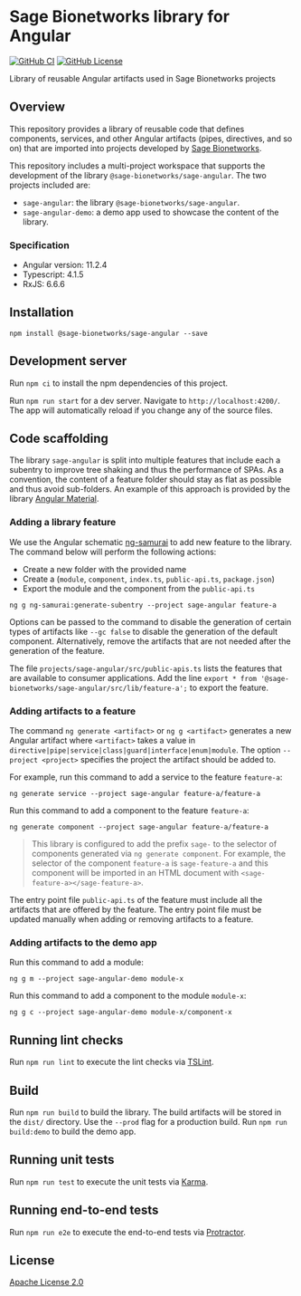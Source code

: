 # Sage Bionetworks library for Angular

<!-- [![GitHub Release](https://img.shields.io/github/release/Sage-Bionetworks/sage-angular.svg?include_prereleases&color=94398d&labelColor=555555&logoColor=ffffff&style=for-the-badge&logo=github)](https://github.com/Sage-Bionetworks/sage-angular/releases) -->
[![GitHub CI](https://img.shields.io/github/workflow/status/Sage-Bionetworks/sage-angular/ci.svg?color=94398d&labelColor=555555&logoColor=ffffff&style=for-the-badge&logo=github)](https://github.com/Sage-Bionetworks/sage-angular/actions)
[![GitHub License](https://img.shields.io/github/license/Sage-Bionetworks/sage-angular.svg?color=94398d&labelColor=555555&logoColor=ffffff&style=for-the-badge&logo=github)](https://github.com/Sage-Bionetworks/sage-angular/blob/main/LICENSE)

Library of reusable Angular artifacts used in Sage Bionetworks projects

## Overview

This repository provides a library of reusable code that defines components,
services, and other Angular artifacts (pipes, directives, and so on) that are
imported into projects developed by [Sage Bionetworks].

This repository includes a multi-project workspace that supports the development
of the library `@sage-bionetworks/sage-angular`. The two projects included are:

- `sage-angular`: the library `@sage-bionetworks/sage-angular`.
- `sage-angular-demo`: a demo app used to showcase the content of the library.

### Specification

- Angular version: 11.2.4
- Typescript: 4.1.5
- RxJS: 6.6.6

## Installation

```
npm install @sage-bionetworks/sage-angular --save
```

## Development server

Run `npm ci` to install the npm dependencies of this project.

Run `npm run start` for a dev server. Navigate to
`http://localhost:4200/`. The app will automatically reload if you change any of
the source files.

## Code scaffolding

The library `sage-angular` is split into multiple features that include each a
subentry to improve tree shaking and thus the performance of SPAs. As a
convention, the content of a feature folder should stay as flat as possible and
thus avoid sub-folders. An example of this approach is provided by the library
[Angular Material].

### Adding a library feature

We use the Angular schematic [ng-samurai] to add new feature to the library. The
command below will perform the following actions:

- Create a new folder with the provided name
- Create a (`module`, `component`, `index.ts`, `public-api.ts`, `package.json`)
- Export the module and the component from the `public-api.ts`

```console
ng g ng-samurai:generate-subentry --project sage-angular feature-a
```

Options can be passed to the command to disable the generation of certain types
of artifacts like `--gc false` to disable the generation of the default
component. Alternatively, remove the artifacts that are not needed after the
generation of the feature.

The file `projects/sage-angular/src/public-apis.ts` lists the features that are
available to consumer applications. Add the line `export * from '@sage-bionetworks/sage-angular/src/lib/feature-a';` to export the feature.

### Adding artifacts to a feature

The command `ng generate <artifact>` or `ng g <artifact>` generates a new
Angular artifact where `<artifact>` takes a value in
`directive|pipe|service|class|guard|interface|enum|module`. The option
`--project <project>` specifies the project the artifact should be added to.

For example, run this command to add a service to the feature `feature-a`:

    ng generate service --project sage-angular feature-a/feature-a

Run this command to add a component to the feature `feature-a`:

    ng generate component --project sage-angular feature-a/feature-a

> This library is configured to add the prefix `sage-` to the selector of
> components generated via `ng generate component`. For example, the selector of
> the component `feature-a` is `sage-feature-a` and this component will be
> imported in an HTML document with `<sage-feature-a></sage-feature-a>`.

The entry point file `public-api.ts` of the feature must include all the
artifacts that are offered by the feature. The entry point file must be updated
manually when adding or removing artifacts to a feature.

### Adding artifacts to the demo app

Run this command to add a module:

    ng g m --project sage-angular-demo module-x

Run this command to add a component to the module `module-x`:

    ng g c --project sage-angular-demo module-x/component-x

## Running lint checks

Run `npm run lint` to execute the lint checks via [TSLint](https://karma-runner.github.io).

## Build

Run `npm run build` to build the library. The build artifacts will be stored in the `dist/` directory. Use the `--prod` flag for a production build. Run `npm run build:demo` to build the demo app.

## Running unit tests

Run `npm run test` to execute the unit tests via [Karma].

## Running end-to-end tests

Run `npm run e2e` to execute the end-to-end tests via [Protractor].

## License

[Apache License 2.0]

<!--

This project was generated with [Angular CLI](https://github.com/angular/angular-cli) version 11.2.2.

## Development server

Run `ng serve` for a dev server. Navigate to `http://localhost:4200/`. The app will automatically reload if you change any of the source files.

## Code scaffolding

Run `ng generate component component-name` to generate a new component. You can also use `ng generate directive|pipe|service|class|guard|interface|enum|module`.

## Build

Run `ng build` to build the project. The build artifacts will be stored in the `dist/` directory. Use the `--prod` flag for a production build.

## Running unit tests

Run `ng test` to execute the unit tests via [Karma](https://karma-runner.github.io).

## Running end-to-end tests

Run `ng e2e` to execute the end-to-end tests via [Protractor](http://www.protractortest.org/).

## Further help

To get more help on the Angular CLI use `ng help` or go check out the [Angular CLI Overview and Command Reference](https://angular.io/cli) page. -->

<!-- Links -->

[TSLint]: https://palantir.github.io/tslint
[Karma]: https://karma-runner.github.io
[Protractor]: http://www.protractortest.org
[Angular Material]: https://github.com/angular/components/tree/master/src/material
[ng-samurai]: https://github.com/kreuzerk/ng-samurai

[Sage Bionetworks]: https://sagebionetworks.org
[Apache License 2.0]: https://github.com/Sage-Bionetworks/sage-angular/blob/main/LICENSE

